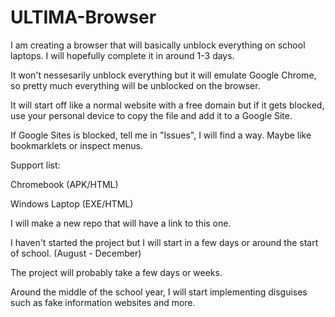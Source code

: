 # ULTIMA-Browser
I am creating a browser that will basically unblock everything on school laptops. I will hopefully complete it in around 1-3 days.

It won't nessesarily unblock everything but it will emulate Google Chrome, so pretty much everything will be unblocked on the browser. 

It will start off like a normal website with a free domain but if it gets blocked, use your personal device to copy the file and add it to a Google Site.

If Google Sites is blocked, tell me in "Issues", I will find a way. Maybe like bookmarklets or inspect menus.

Support list:

Chromebook (APK/HTML)

Windows Laptop (EXE/HTML)

I will make a new repo that will have a link to this one.

I haven't started the project but I will start in a few days or around the start of school. (August - December)

The project will probably take a few days or weeks.

Around the middle of the school year, I will start implementing disguises such as fake information websites and more.
